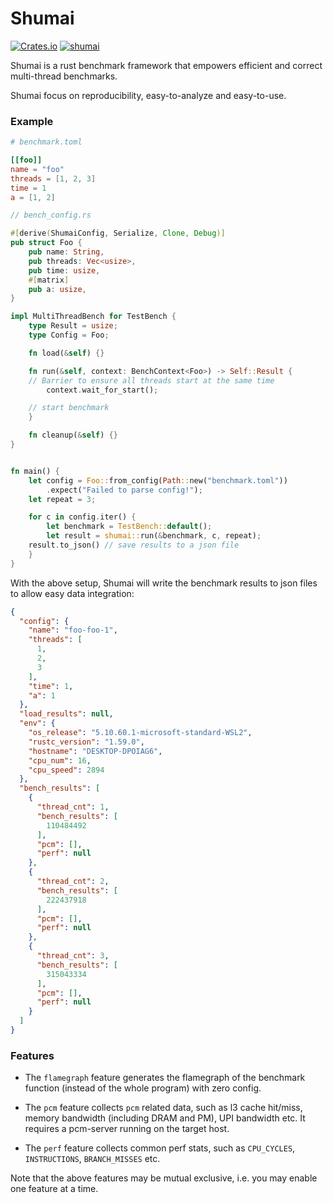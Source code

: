 # Shumai
[![Crates.io](https://img.shields.io/crates/v/shumai.svg)](
https://crates.io/crates/shumai)
[![shumai](https://github.com/XiangpengHao/shumai/actions/workflows/ci.yml/badge.svg)](https://github.com/XiangpengHao/shumai/actions/workflows/ci.yml)

Shumai is a rust benchmark framework that empowers efficient and correct multi-thread benchmarks.

Shumai focus on reproducibility, easy-to-analyze and easy-to-use.

### Example

```toml
# benchmark.toml

[[foo]]
name = "foo"
threads = [1, 2, 3]
time = 1
a = [1, 2]
```

```rust
// bench_config.rs

#[derive(ShumaiConfig, Serialize, Clone, Debug)]
pub struct Foo {
	pub name: String,
	pub threads: Vec<usize>,
	pub time: usize,
	#[matrix]
	pub a: usize,
}

impl MultiThreadBench for TestBench {
    type Result = usize;
    type Config = Foo;

    fn load(&self) {}

    fn run(&self, context: BenchContext<Foo>) -> Self::Result {
	// Barrier to ensure all threads start at the same time
        context.wait_for_start(); 

	// start benchmark
    }

    fn cleanup(&self) {}
}


fn main() {
    let config = Foo::from_config(Path::new("benchmark.toml"))
        .expect("Failed to parse config!");
    let repeat = 3;

    for c in config.iter() {
        let benchmark = TestBench::default();
        let result = shumai::run(&benchmark, c, repeat);
	result.to_json() // save results to a json file
    }
}

```

With the above setup, Shumai will write the benchmark results to json files to allow easy data integration:
```json
{
  "config": {
    "name": "foo-foo-1",
    "threads": [
      1,
      2,
      3
    ],
    "time": 1,
    "a": 1
  },
  "load_results": null,
  "env": {
    "os_release": "5.10.60.1-microsoft-standard-WSL2",
    "rustc_version": "1.59.0",
    "hostname": "DESKTOP-DPOIAG6",
    "cpu_num": 16,
    "cpu_speed": 2894
  },
  "bench_results": [
    {
      "thread_cnt": 1,
      "bench_results": [
        110484492
      ],
      "pcm": [],
      "perf": null
    },
    {
      "thread_cnt": 2,
      "bench_results": [
        222437918
      ],
      "pcm": [],
      "perf": null
    },
    {
      "thread_cnt": 3,
      "bench_results": [
        315043334
      ],
      "pcm": [],
      "perf": null
    }
  ]
}
```

### Features
- The `flamegraph` feature generates the flamegraph of the benchmark function (instead of the whole program) with zero config.

- The `pcm` feature collects `pcm` related data, such as l3 cache hit/miss, memory bandwidth (including DRAM and PM), UPI bandwidth etc. It requires a pcm-server running on the target host.

- The `perf` feature collects common perf stats, such as `CPU_CYCLES`, `INSTRUCTIONS`, `BRANCH_MISSES` etc.

Note that the above features may be mutual exclusive, i.e. you may enable one feature at a time.

